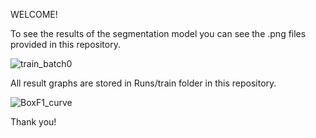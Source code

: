 
WELCOME!

To see the results of the segmentation model you can see the .png files provided in this repository.

![train_batch0](https://github.com/shreyaskorde16/Eye-pupil-segmentation/assets/116307459/f9e9dba1-5ebe-4010-9455-3b594e067299)

All result graphs are stored in Runs/train folder in this repository.


![BoxF1_curve](https://github.com/shreyaskorde16/Eye-pupil-segmentation/assets/116307459/060dd276-f209-4f85-9b18-e43eda6442aa)

Thank you!
